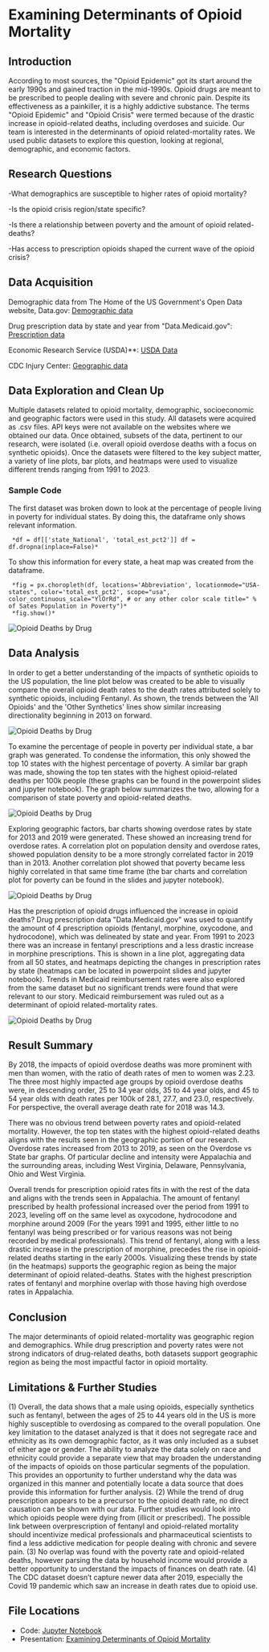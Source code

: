 # Examining Determinants of Opioid Mortality
## Introduction
According to most sources, the "Opioid Epidemic" got its start around the early 1990s and gained traction in the mid-1990s. Opioid drugs are meant to be prescribed to people dealing with severe and chronic pain. Despite its effectiveness as a painkiller, it is a highly addictive substance. The terms "Opioid Epidemic" and "Opioid Crisis" were termed because of the drastic increase in opioid-related deaths, including overdoses and suicide. Our team is interested in the determinants of opioid related-mortality rates. We used public datasets to explore this question, looking at regional, demographic, and economic factors. 

## Research Questions
-What demographics are susceptible to higher rates of opioid mortality?

-Is the opioid crisis region/state specific?

-Is there a relationship between poverty and the amount of opioid related-deaths?

-Has access to prescription opioids shaped the current wave of the opioid crisis?

## Data Acquisition

Demographic data from The Home of the US Government's Open Data website, Data.gov: [Demographic data](https://catalog.data.gov/dataset/drug-overdose-death-rates-by-drug-type-sex-age-race-and-hispanic-origin-united-states-3f72f)

Drug prescription data by state and year from "Data.Medicaid.gov": [Prescription data](https://data.medicaid.gov/datasets?fulltext=State%20Drug%20Utilization%20Data)

Economic Research Service (USDA)**: [USDA Data](https://data.ers.usda.gov/reports.aspx?ID=17826)

CDC Injury Center: [Geographic data](https://www.kaggle.com/datasets/craigchilvers/opioids-in-the-us-cdc-drug-overdose-deaths)

## Data Exploration and Clean Up
Multiple datasets related to opioid mortality, demographic, socioeconomic and geographic factors were used in this study. All datasets were acquired as .csv files. API keys were not available on the websites where we obtained our data. Once obtained, subsets of the data, pertinent to our research, were isolated (i.e. overall opioid overdose deaths with a focus on synthetic opioids). Once the datasets were filtered to the key subject matter, a variety of line plots, bar plots, and heatmaps were used to visualize different trends ranging from 1991 to 2023.

### Sample Code
The first dataset was broken down to look at the percentage of people living in poverty for individual states. By doing this, the dataframe only shows relevant information.

     *df = df[['state_National', 'total_est_pct2']] df = df.dropna(inplace=False)*
     
To show this information for every state, a heat map was created from the dataframe.

     *fig = px.choropleth(df, locations='Abbreviation', locationmode="USA-states", color='total_est_pct2', scope="usa", color_continuous_scale="YlOrRd", # or any other color scale title=" % of Sates Population in Poverty")*
     *fig.show()*
     
![Opioid Deaths by Drug](https://github.com/NefertitiM/Determinants-of-Opioid-Mortality/blob/main/Output/state_poverty_map.png)


## Data Analysis

In order to get a better understanding of the impacts of synthetic opioids to the US population, the line plot below was created to be able to visually compare the overall opioid death rates to the death rates attributed solely to synthetic opioids, including Fentanyl.  As shown, the trends between the 'All Opioids' and the 'Other Synthetics' lines show similar increasing directionality beginning in 2013 on forward.

![Opioid Deaths by Drug](https://github.com/NefertitiM/Determinants-of-Opioid-Mortality/blob/main/Output/rate_by_synth1.png)



To examine the percentage of people in poverty per individual state, a bar graph was generated. To condense the information, this only showed the top 10 states with the highest percentage of poverty. A similar bar graph was made, showing the top ten states with the highest opioid-related deaths per 100k people (these graphs can be found in the powerpoint slides and jupyter notebook). The graph below summarizes the two, allowing for a comparison of state poverty and opioid-related deaths.

![Opioid Deaths by Drug](https://github.com/NefertitiM/Determinants-of-Opioid-Mortality/blob/main/Output/poverty_vs_deaths.png)



Exploring geographic factors, bar charts showing overdose rates by state for 2013 and 2019 were generated. These showed an increasing trend for overdose rates. A correlation plot on population density and overdose rates, showed population density to be a more strongly correlated factor in 2019 than in 2013. Another correlation plot showed that poverty became less highly correlated in that same time frame (the bar charts and correlation plot for poverty can be found in the slides and jupyter notebook).

![Opioid Deaths by Drug](https://github.com/NefertitiM/Determinants-of-Opioid-Mortality/blob/main/Output/Pop_density2019.png)



Has the prescription of opioid drugs influenced the increase in opioid deaths? Drug prescription data "Data.Medicaid.gov" was used to quantify the amount of 4 prescription opioids (fentanyl, morphine, oxycodone, and hydrocodone), which was delineated by state and year. From 1991 to 2023 there was an increase in fentanyl prescriptions and a less drastic increase in morphine prescriptions. This is shown in a line plot, aggregating data from all 50 states, and heatmaps depicting the changes in prescription rates by state (heatmaps can be located in powerpoint slides and jupyter notebook). Trends in Medicaid reimbursement rates were also explored from the same dataset but no significant trends were found that were relevant to our story. Medicaid reimbursement was ruled out as a determinant of opioid related-mortality rates. 

![Opioid Deaths by Drug](https://github.com/NefertitiM/Determinants-of-Opioid-Mortality/blob/main/Output/Country_Level_Trends_in_Morphine_Prescriptions.png)


## Result Summary
By 2018, the impacts of opioid overdose deaths was more prominent with men than women, with the ratio of death rates of men to women was 2.23.
The three most highly impacted age groups by opioid overdose deaths were, in descending order, 25 to 34 year olds, 35 to 44 year olds, and 45 to 54 year olds with death rates per 100k of 28.1, 27.7, and 23.0, respectively. For perspective, the overall average death rate for 2018 was 14.3.

There was no obvious trend between poverty rates and opioid-related mortality. However, the top ten states with the highest opioid-related deaths aligns with the results seen in the geographic portion of our research.
Overdose rates increased from 2013 to 2019, as seen on the Overdose vs State bar graphs. Of particular decline and intensity were Appalachia and the surrounding areas, including West Virginia, Delaware, Pennsylvania, Ohio and West Virginia. 

Overall trends for prescription opioid rates fits in with the rest of the data and aligns with the trends seen in Appalachia. The amount of fentanyl prescribed by health professional increased over the period from 1991 to 2023, leveling off on the same level as oxycodone, hydrocodone and morphine around 2009 (For the years 1991 and 1995, either little to no fentanyl was being prescribed or for various reasons was not being recorded by medical professionals). This trend of fentanyl, along with a less drastic increase in the prescription of morphine, precedes the rise in opioid-related deaths starting in the early 2000s. Visualizing these trends by state (in the heatmaps) supports the geographic region as being the major determinant of opioid related-deaths. States with the highest prescription rates of fentanyl and morphine overlap with those having high overdose rates in Appalachia.

## Conclusion
The major determinants of opioid related-mortality was geographic region and demographics. While drug prescription and poverty rates were not strong indicators of drug-related deaths, both datasets support geographic region as being the most impactful factor in opioid mortality.

## Limitations & Further Studies
(1) Overall, the data shows that a male using opioids, especially synthetics such as fentanyl, between the ages of 25 to 44 years old in the US is more highly susceptible to overdosing as compared to the overall population. One key limitation to the dataset analyzed is that it does not segregate race and ethnicity as its own demographic factor, as it was only included as a subset of either age or gender.  The ability to analyze the data solely on race and ethnicity could provide a separate view that may broaden the understanding of the impacts of opioids on those particular segments of the population.  This provides an opportunity to further understand why the data was organized in this manner and potentially locate a data source that does provide this information for further analysis. (2) While the trend of drug prescription appears to be a precursor to the opioid death rate, no direct causation can be shown with our data. Further studies would look into which opioids people were dying from (illicit or prescribed). The possible link between overprescription of fentanyl and opioid-related mortality should incentivize medical professionals and pharmaceutical scientists to find a less addictive medication for people dealing with chronic and severe pain. (3) No overlap was found with the poverty rate and opioid-related deaths, however parsing the data by household income would provide a better opportunity to understand the impacts of finances on death rate. (4) The CDC dataset doesn’t capture newer data after 2019, especially the Covid 19 pandemic which saw an increase in death rates due to opioid use.

## File Locations
- Code: [Jupyter Notebook](https://github.com/NefertitiM/Determinants-of-Opioid-Mortality/blob/main/Determinants%20of%20Opioid%20Mortality.ipynb)
- Presentation: [Examining Determinants of Opioid Mortality](https://github.com/NefertitiM/Determinants-of-Opioid-Mortality/blob/main/Examining%20Determinants%20of%20Opioid%20Mortality.pdf)
